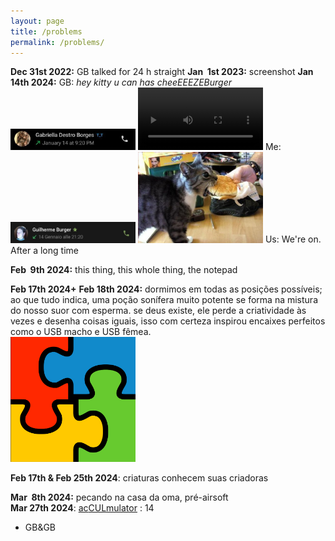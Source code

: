 ```yaml
---
layout: page
title: /problems
permalink: /problems/
---
```

**Dec 31st 2022:** GB talked for 24 h straight
**Jan &nbsp;1st 2023:** screenshot 
**Jan 14th 2024:** 
GB: _hey kitty u can has cheeEEEZEBurger_ 
<img src="/assets/images/peer1.jpeg" alt="peer1" width="200" />
<video src="/assets/videos/xb.mp4" width="200" controls title="back 0n track"></video>
Me:  
<img src="/assets/images/peer2.jpeg" alt="peer2" width="200" />
<img src="/assets/images/xb.jpg" alt="ME" width="200" />
Us:
We're on.
After a long time  

**Feb &nbsp;9th 2024:** this thing, this whole thing, the notepad

**Feb 17th 2024+**
**Feb 18th 2024:** dormimos em todas as posições possíveis; ao que tudo indica, uma poção sonífera muito potente se forma na mistura do nosso suor com esperma. se deus existe, ele perde a criatividade às vezes e desenha coisas iguais, isso com certeza inspirou encaixes perfeitos como o USB macho e USB fêmea.  
<img src="/assets/images/office95.png" alt="office95-fitpuzzle" width="200" />
  
**Feb 17th & Feb 25th 2024**: criaturas conhecem suas criadoras
  
**Mar &nbsp;8th 2024:** pecando na casa da oma, pré-airsoft  
**Mar 27th 2024**: [ac](https://en.wikipedia.org/wiki/TIS-100)[CUL](https://www.larousse.fr/dictionnaires/francais/cul/21000)[mulator](https://en.wikipedia.org/wiki/TIS-100) : 14


- GB&GB 
